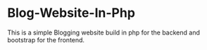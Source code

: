 # Blog-Website-In-Php
This is a simple Blogging website build in php for the backend and bootstrap for the frontend.
